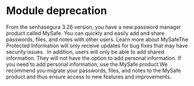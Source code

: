 # Module deprecation 

From the senhasegura 3.26 version, you have a new password manager product called MySafe. You can quickly and easily add and share passwords, files, and notes with other users. Learn more about MySafeThe Protected Information will only receive updates for bug fixes that may have security issues.  In addition, users will only be able to add shared information. They will not have the option to add personal information. If you need to add personal information, use the MySafe product.We recommend you migrate your passwords, files, and notes to the MySafe product and thus ensure access to new features and improvements.